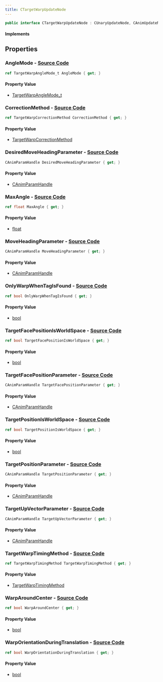 ```yaml
---
title: CTargetWarpUpdateNode
---
```


```csharp
public interface CTargetWarpUpdateNode : CUnaryUpdateNode, CAnimUpdateNodeBase, ISchemaClass<CAnimUpdateNodeBase>, ISchemaClass<CUnaryUpdateNode>, ISchemaClass<CTargetWarpUpdateNode>, ISchemaField, ISchemaClass, INativeHandle
```

#### Implements

## Properties

### **AngleMode** - [Source Code](https://github.com/swiftly-solution/swiftlys2/blob/main/managed/src/SwiftlyS2.Generated/Schemas/Interfaces/CTargetWarpUpdateNode.cs#L16)

```csharp
ref TargetWarpAngleMode_t AngleMode { get; }
```

#### Property Value

- [TargetWarpAngleMode_t](/docs/api/shared/schemadefinitions/targetwarpanglemode_t)

### **CorrectionMethod** - [Source Code](https://github.com/swiftly-solution/swiftlys2/blob/main/managed/src/SwiftlyS2.Generated/Schemas/Interfaces/CTargetWarpUpdateNode.cs#L28)

```csharp
ref TargetWarpCorrectionMethod CorrectionMethod { get; }
```

#### Property Value

- [TargetWarpCorrectionMethod](/docs/api/shared/schemadefinitions/targetwarpcorrectionmethod)

### **DesiredMoveHeadingParameter** - [Source Code](https://github.com/swiftly-solution/swiftlys2/blob/main/managed/src/SwiftlyS2.Generated/Schemas/Interfaces/CTargetWarpUpdateNode.cs#L26)

```csharp
CAnimParamHandle DesiredMoveHeadingParameter { get; }
```

#### Property Value

- [CAnimParamHandle](/docs/api/shared/schemadefinitions/canimparamhandle)

### **MaxAngle** - [Source Code](https://github.com/swiftly-solution/swiftlys2/blob/main/managed/src/SwiftlyS2.Generated/Schemas/Interfaces/CTargetWarpUpdateNode.cs#L42)

```csharp
ref float MaxAngle { get; }
```

#### Property Value

- [float](https://learn.microsoft.com/dotnet/api/system.single)

### **MoveHeadingParameter** - [Source Code](https://github.com/swiftly-solution/swiftlys2/blob/main/managed/src/SwiftlyS2.Generated/Schemas/Interfaces/CTargetWarpUpdateNode.cs#L24)

```csharp
CAnimParamHandle MoveHeadingParameter { get; }
```

#### Property Value

- [CAnimParamHandle](/docs/api/shared/schemadefinitions/canimparamhandle)

### **OnlyWarpWhenTagIsFound** - [Source Code](https://github.com/swiftly-solution/swiftlys2/blob/main/managed/src/SwiftlyS2.Generated/Schemas/Interfaces/CTargetWarpUpdateNode.cs#L36)

```csharp
ref bool OnlyWarpWhenTagIsFound { get; }
```

#### Property Value

- [bool](https://learn.microsoft.com/dotnet/api/system.boolean)

### **TargetFacePositionIsWorldSpace** - [Source Code](https://github.com/swiftly-solution/swiftlys2/blob/main/managed/src/SwiftlyS2.Generated/Schemas/Interfaces/CTargetWarpUpdateNode.cs#L32)

```csharp
ref bool TargetFacePositionIsWorldSpace { get; }
```

#### Property Value

- [bool](https://learn.microsoft.com/dotnet/api/system.boolean)

### **TargetFacePositionParameter** - [Source Code](https://github.com/swiftly-solution/swiftlys2/blob/main/managed/src/SwiftlyS2.Generated/Schemas/Interfaces/CTargetWarpUpdateNode.cs#L22)

```csharp
CAnimParamHandle TargetFacePositionParameter { get; }
```

#### Property Value

- [CAnimParamHandle](/docs/api/shared/schemadefinitions/canimparamhandle)

### **TargetPositionIsWorldSpace** - [Source Code](https://github.com/swiftly-solution/swiftlys2/blob/main/managed/src/SwiftlyS2.Generated/Schemas/Interfaces/CTargetWarpUpdateNode.cs#L34)

```csharp
ref bool TargetPositionIsWorldSpace { get; }
```

#### Property Value

- [bool](https://learn.microsoft.com/dotnet/api/system.boolean)

### **TargetPositionParameter** - [Source Code](https://github.com/swiftly-solution/swiftlys2/blob/main/managed/src/SwiftlyS2.Generated/Schemas/Interfaces/CTargetWarpUpdateNode.cs#L18)

```csharp
CAnimParamHandle TargetPositionParameter { get; }
```

#### Property Value

- [CAnimParamHandle](/docs/api/shared/schemadefinitions/canimparamhandle)

### **TargetUpVectorParameter** - [Source Code](https://github.com/swiftly-solution/swiftlys2/blob/main/managed/src/SwiftlyS2.Generated/Schemas/Interfaces/CTargetWarpUpdateNode.cs#L20)

```csharp
CAnimParamHandle TargetUpVectorParameter { get; }
```

#### Property Value

- [CAnimParamHandle](/docs/api/shared/schemadefinitions/canimparamhandle)

### **TargetWarpTimingMethod** - [Source Code](https://github.com/swiftly-solution/swiftlys2/blob/main/managed/src/SwiftlyS2.Generated/Schemas/Interfaces/CTargetWarpUpdateNode.cs#L30)

```csharp
ref TargetWarpTimingMethod TargetWarpTimingMethod { get; }
```

#### Property Value

- [TargetWarpTimingMethod](/docs/api/shared/schemadefinitions/targetwarptimingmethod)

### **WarpAroundCenter** - [Source Code](https://github.com/swiftly-solution/swiftlys2/blob/main/managed/src/SwiftlyS2.Generated/Schemas/Interfaces/CTargetWarpUpdateNode.cs#L40)

```csharp
ref bool WarpAroundCenter { get; }
```

#### Property Value

- [bool](https://learn.microsoft.com/dotnet/api/system.boolean)

### **WarpOrientationDuringTranslation** - [Source Code](https://github.com/swiftly-solution/swiftlys2/blob/main/managed/src/SwiftlyS2.Generated/Schemas/Interfaces/CTargetWarpUpdateNode.cs#L38)

```csharp
ref bool WarpOrientationDuringTranslation { get; }
```

#### Property Value

- [bool](https://learn.microsoft.com/dotnet/api/system.boolean)

